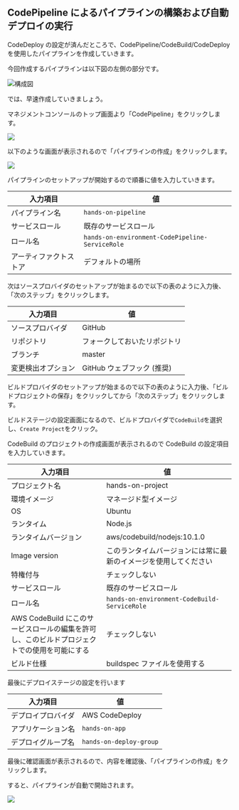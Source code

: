 ## CodePipeline によるパイプラインの構築および自動デプロイの実行

CodeDeploy の設定が済んだところで、CodePipeline/CodeBuild/CodeDeploy を使用したパイプラインを作成していきます。

今回作成するパイプラインは以下図の左側の部分です。

![構成図](https://cacoo.com/diagrams/Cl9H3qce7UsvLRVO-521EE.png)

では、早速作成していきましょう。

マネジメントコンソールのトップ画面より「CodePipeline」をクリックします。

![](https://cdn-ssl-devio-img.classmethod.jp/wp-content/uploads/2017/05/devops-hands-on-15.png)

以下のような画面が表示されるので「パイプラインの作成」をクリックします。

![](https://cdn-ssl-devio-img.classmethod.jp/wp-content/uploads/2018/10/3a19eb848252813419c880402c423c1e.png)

パイプラインのセットアップが開始するので順番に値を入力していきます。

| 入力項目               | 値                                              |
| ---------------------- | ----------------------------------------------- |
| パイプライン名         | `hands-on-pipeline`                             |
| サービスロール         | 既存のサービスロール                            |
| ロール名               | `hands-on-environment-CodePipeline-ServiceRole` |
| アーティファクトストア | デフォルトの場所                                |

次はソースプロバイダのセットアップが始まるので以下の表のように入力後、「次のステップ」をクリックします。

| 入力項目           | 値                           |
| ------------------ | ---------------------------- |
| ソースプロバイダ   | GitHub                       |
| リポジトリ         | フォークしておいたリポジトリ |
| ブランチ           | master                       |
| 変更検出オプション | GitHub ウェブフック (推奨)   |

ビルドプロバイダのセットアップが始まるので以下の表のように入力後、「ビルドプロジェクトの保存」をクリックしてから「次のステップ」をクリックします。

ビルドステージの設定画面になるので、ビルドプロバイダで`CodeBuild`を選択し、`Create Project`をクリック。

CodeBuild のプロジェクトの作成画面が表示されるので CodeBuild の設定項目を入力していきます。

| 入力項目                                                                                     | 値                                                               |
| -------------------------------------------------------------------------------------------- | ---------------------------------------------------------------- |
| プロジェクト名                                                                               | hands-on-project                                                 |
| 環境イメージ                                                                                 | マネージド型イメージ                                             |
| OS                                                                                           | Ubuntu                                                           |
| ランタイム                                                                                   | Node.js                                                          |
| ランタイムバージョン                                                                         | aws/codebuild/nodejs:10.1.0                                      |
| Image version                                                                                | このランタイムバージョンには常に最新のイメージを使用してください |
| 特権付与                                                                                     | チェックしない                                                   |
| サービスロール                                                                               | 既存のサービスロール                                             |
| ロール名                                                                                     | `hands-on-environment-CodeBuild-ServiceRole`                     |
| AWS CodeBuild にこのサービスロールの編集を許可し、このビルドプロジェクトでの使用を可能にする | チェックしない                                                   |
| ビルド仕様                                                                                   | buildspec ファイルを使用する                                     |

最後にデプロイステージの設定を行います

| 入力項目           | 値                      |
| ------------------ | ----------------------- |
| デプロイプロバイダ | AWS CodeDeploy          |
| アプリケーション名 | `hands-on-app`          |
| デプロイグループ名 | `hands-on-deploy-group` |

最後に確認画面が表示されるので、内容を確認後、「パイプラインの作成」をクリックします。

すると、パイプラインが自動で開始されます。

![](https://cdn-ssl-devio-img.classmethod.jp/wp-content/uploads/2018/10/FireShot-Capture-14-AWS-Developer-Tools_-https___ap-northeast-1.console.aws_.png)
